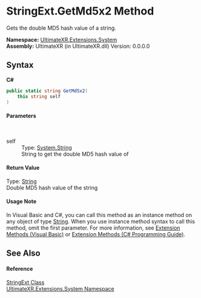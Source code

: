 # StringExt.GetMd5x2 Method 
 

Gets the double MD5 hash value of a string.

**Namespace:**&nbsp;<a href="N_UltimateXR_Extensions_System">UltimateXR.Extensions.System</a><br />**Assembly:**&nbsp;UltimateXR (in UltimateXR.dll) Version: 0.0.0.0

## Syntax

**C#**<br />
``` C#
public static string GetMd5x2(
	this string self
)
```


#### Parameters
&nbsp;<dl><dt>self</dt><dd>Type: <a href="https://docs.microsoft.com/dotnet/api/system.string" target="_blank" rel="noopener noreferrer">System.String</a><br />String to get the double MD5 hash value of</dd></dl>

#### Return Value
Type: <a href="https://docs.microsoft.com/dotnet/api/system.string" target="_blank" rel="noopener noreferrer">String</a><br />Double MD5 hash value of the string

#### Usage Note
In Visual Basic and C#, you can call this method as an instance method on any object of type <a href="https://docs.microsoft.com/dotnet/api/system.string" target="_blank" rel="noopener noreferrer">String</a>. When you use instance method syntax to call this method, omit the first parameter. For more information, see <a href="https://docs.microsoft.com/dotnet/visual-basic/programming-guide/language-features/procedures/extension-methods" target="_blank" rel="noopener noreferrer">Extension Methods (Visual Basic)</a> or <a href="https://docs.microsoft.com/dotnet/csharp/programming-guide/classes-and-structs/extension-methods" target="_blank" rel="noopener noreferrer">Extension Methods (C# Programming Guide)</a>.

## See Also


#### Reference
<a href="T_UltimateXR_Extensions_System_StringExt">StringExt Class</a><br /><a href="N_UltimateXR_Extensions_System">UltimateXR.Extensions.System Namespace</a><br />